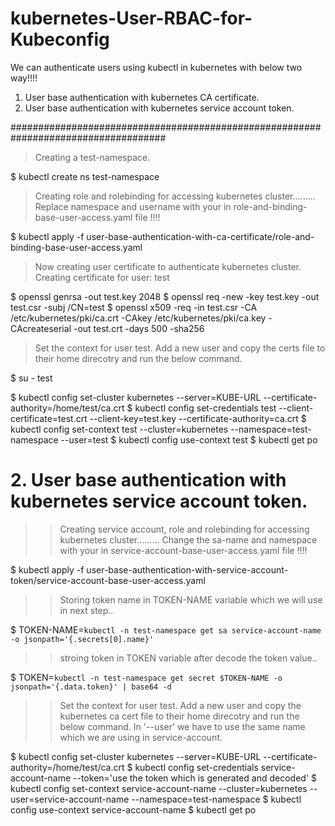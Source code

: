 # kubernetes-User-RBAC-for-Kubeconfig

We can authenticate users using kubectl in kubernetes with below two way!!!!

1. User base authentication with kubernetes CA certificate.
2. User base authentication with kubernetes service account token. 

####################################################################################

> Creating a test-namespace.

$ kubectl create ns test-namespace

> Creating role and rolebinding for accessing kubernetes cluster.........
  Replace namespace and username with your in role-and-binding-base-user-access.yaml file !!!!

$ kubectl apply -f user-base-authentication-with-ca-certificate/role-and-binding-base-user-access.yaml

> Now creating user certificate to authenticate kubernetes cluster. Creating certificate for user: test  

$ openssl genrsa -out test.key 2048
$ openssl req -new -key test.key -out test.csr -subj /CN=test
$ openssl x509 -req -in test.csr -CA /etc/kubernetes/pki/ca.crt -CAkey /etc/kubernetes/pki/ca.key -CAcreateserial -out test.crt -days 500 -sha256

> Set the context for user test. Add a new user and copy the certs file to their home direcotry and run the below command. 

$ su - test

$ kubectl config set-cluster kubernetes --server=KUBE-URL --certificate-authority=/home/test/ca.crt
$ kubectl config set-credentials test --client-certificate=test.crt --client-key=test.key --certificate-authority=ca.crt
$ kubectl config set-context test --cluster=kubernetes --namespace=test-namespace --user=test
$ kubectl config use-context test
$ kubectl get po




# 2. User base authentication with kubernetes service account token.

>> Creating service account, role and rolebinding for accessing kubernetes cluster.........
   Change the sa-name and namespace with your in service-account-base-user-access.yaml file !!!!

$ kubectl apply -f user-base-authentication-with-service-account-token/service-account-base-user-access.yaml

>> Storing token name in TOKEN-NAME variable which we will use in next step.. 

$ TOKEN-NAME=`kubectl -n test-namespace get sa service-account-name -o jsonpath='{.secrets[0].name}'`

>> stroing token in TOKEN variable after decode the token value.. 

$ TOKEN=`kubectl -n test-namespace get secret $TOKEN-NAME -o jsonpath='{.data.token}' | base64 -d`


>> Set the context for user test. Add a new user and copy the kubernetes ca cert file to their home direcotry and run the below command.
  In '--user' we have to use the same name which we are using in service-account. 


$ kubectl config set-cluster kubernetes --server=KUBE-URL --certificate-authority=/home/test/ca.crt
$ kubectl config set-credentials service-account-name --token='use the token which is generated and decoded'
$ kubectl config set-context service-account-name --cluster=kubernetes --user=service-account-name --namespace=test-namespace
$ kubectl config use-context service-account-name
$ kubectl get po

